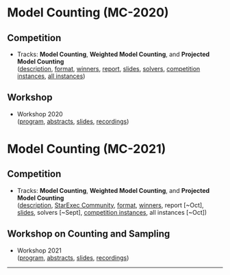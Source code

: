 ---
---

# Model Counting (MC-2020)

## Competition
- Tracks: <b>Model Counting</b>, **Weighted Model Counting**, and **Projected Model Counting**<br/>
([description](../2020/mc_description),
[format](../2020/mc_format),
[winners](../assets/files/2020/MC2020_winners.pdf), 
[report](https://arxiv.org/abs/2012.01323), 
[slides](../assets/files/2020/MC2020_awards.pdf),
[solvers](https://zenodo.org/record/4292581#.X_NnGOndva4),
[competition instances](https://zenodo.org/record/3934427#.X_NnFundva4),
[all instances](https://zenodo.org/record/4292168#.X_NnFendva4))

## Workshop
- Workshop 2020<br/>
([program](../2020/mcw_program), [abstracts](../assets/files/2020/), [slides](../assets/files/2020/), [recordings](https://cloudstore.zih.tu-dresden.de/index.php/s/ccGNrNxeH9AXaSq))



# Model Counting (MC-2021)

## Competition
- Tracks: **Model Counting**, **Weighted Model Counting**, and **Projected Model Counting**<br/>
([description](../2021/mc_description),
[StarExec Community](tba),
[format](../2021/mc_format),
[winners](../assets/files/2021/MC2021_winners.pdf), 
report [~Oct], 
[slides](../assets/files/2021/MC2021_awards.pdf),
solvers [~Sept],
[competition instances](https://cloudstore.zih.tu-dresden.de/index.php/s/GTFXigjkktwq7R6),
all instances [~Oct])

<!--
[StarExec Community](tba),
[format](../2021/mc_format),
[winners](../assets/files/2021/MC2021_winners.pdf), 
[report [~Oct 2021]](tba), 
[slides](../assets/files/2021/MC2021_awards.pdf),
[solvers [~Sept 2021]](tba),
[competition instances](https://cloudstore.zih.tu-dresden.de/index.php/s/GTFXigjkktwq7R6),
[all instances [~Oct 2021]]())
-->

## Workshop on Counting and Sampling
- Workshop 2021<br/>
([program](../2021/mcw_program), [abstracts](../assets/files/2021/), [slides](../assets/files/2021/), [recordings](#tba))


<!--
# Past Iterations

The results of each Model Counting Competition are documented in a report.

- Model Counting 2020 (MC 2020)
  - Competition Tracks: **Model Counting**, **Weighted Model Counting**, and **Projected Model Counting**<br/>
    ([report](https://arxiv.org/abs/2012.01323), [slides](../assets/files/2020/MC2020_awards.pdf), 
    description, benchmark sets, more details)
  - Workshop 2020
-->

---